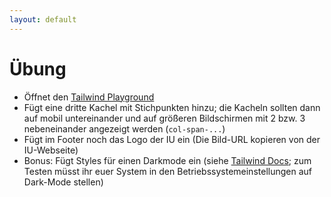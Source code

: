 ```yaml
---
layout: default
---
```


# Übung <SubHeading text="Tailwind"/>

<div class="grid grid-cols-12 gap-6">
<div class="col-span-12">

- Öffnet den [Tailwind Playground](https://play.tailwindcss.com/EPAx7skUCL)
- Fügt eine dritte Kachel mit Stichpunkten hinzu; die Kacheln sollten dann auf mobil untereinander und auf größeren Bildschirmen mit 2 bzw. 3 nebeneinander angezeigt werden (`col-span-...`)
- Fügt im Footer noch das Logo der IU ein (Die Bild-URL kopieren von der IU-Webseite)
- Bonus: Fügt Styles für einen Darkmode ein (siehe [Tailwind Docs](https://tailwindcss.com/docs/dark-mode); zum Testen müsst ihr euer System in den Betriebssystemeinstellungen auf Dark-Mode stellen)

</div>
</div>

<PageNumber/>

